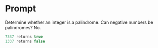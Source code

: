 # Prompt

Determine whether an integer is a palindrome. Can negative numbers be palindromes? No.

```javascript
7337 returns true
1337 returns false
```
